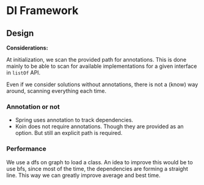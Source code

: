 # DI Framework

## Design

**Considerations:**

At initialization, we scan the provided path for annotations. This is done mainly to be able to scan for available
implementations for a given interface in `listOf` API.

Even if we consider solutions without annotations, there is not a (know) way around, scanning everything each time.

### Annotation or not

- Spring uses annotation to track dependencies.
- Koin does not require annotations. Though they are provided as an option. But still an explicit path is required.

### Performance

We use a dfs on graph to load a class. An idea to improve this would be to use bfs, since most of the time, the
dependencies are forming a straight line. This way we can greatly improve average and best time.